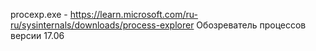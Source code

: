 procexp.exe - https://learn.microsoft.com/ru-ru/sysinternals/downloads/process-explorer Обозреватель процессов версии 17.06

